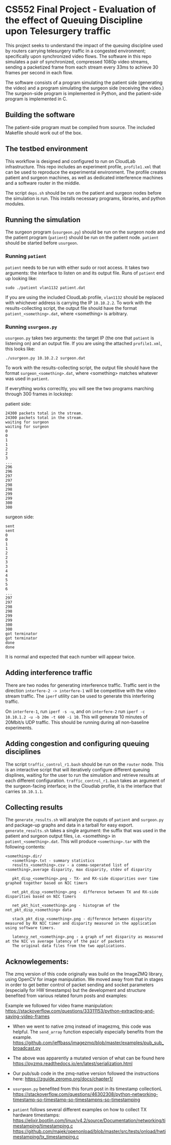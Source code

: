 # CS552 Final Project - Evaluation of the effect of Queuing Discipline upon Telesurgery traffic
This project seeks to understand the impact of the queuing discipline used by routers carrying telesurgery traffic in a congested environment; specifically upon synchronized video flows. The software in this repo simulates a pair of synchronized, compressed 1080p video streams, sending a packetized frame from each stream every 33ms to achieve 30 frames per second in each flow.

The software consists of a program simulating the patient side (generating the video) and a program simulating the surgeon side (receiving the video.) The surgeon-side program is implemented in Python, and the patient-side program is implemented in C.

## Building the software
The patient-side program must be compiled from source. The included Makefile should work out of the box.

## The testbed environment
This workflow is designed and configured to run on CloudLab infrastructure. This repo includes an experiment profile, `profile1.xml` that can be used to reproduce the experimental environment. The profile creates patient and surgeon machines, as well as dedicated interference machines and a software router in the middle.

The script `deps.sh` should be run on the patient and surgeon nodes before the simulation is run. This installs necessary programs, libraries, and python modules.

## Running the simulation
The surgeon program (`usurgeon.py`) should be run on the surgeon node and the patient program (`patient`) should be run on the patient node. `patient` should be started before `usurgeon`. 

### Running `patient`
`patient` needs to be run with either sudo or root access. It takes two arguments: the interface to listen on and its output file. Runs of `patient` end up looking like:

`sudo ./patient vlan1132 patient.dat`

If you are using the included CloudLab profile, `vlan1132` should be replaced with whichever address is carrying the IP `10.10.2.2`. To work with the results-collecting script, the output file should have the format `patient_<something>.dat`, where \<something\> is arbitrary.

### Running `usurgeon.py`
`usurgeon.py` takes two arguments: the target IP (the one that `patient` is listening on) and an output file. If you are using the attached `profile1.xml`, this looks like:

`./usurgeon.py 10.10.2.2 surgeon.dat`

To work with the results-collecting script, the output file should have the format `surgeon_<something>.dat`, where \<something\> matches whatever was used in `patient`.

If everything works correcltly, you will see the two programs marching through 300 frames in lockstep:

patient side:
```
24300 packets total in the stream.
24300 packets total in the stream.
waiting for surgeon
waiting for surgeon
0
0
1
1
2
2
3
...
296
296
297
297
298
298
299
299
300
300
```

surgeon side:
```
sent
sent
0
0
1
1
2
2
3
3
4
4
5
5
6
...
297
297
298
298
299
299
300
300
got terminator
got terminator
done
done
```

It is normal and expected that each number will appear twice.

## Adding interference traffic
There are two nodes for generating interference traffic. Traffic sent in the direction `interfere-2 -> interfere-1` will be competitive with the video stream traffic. The `iperf` utility can be used to generate this interfering traffic.

On `interfere-1`, run `iperf -s -u`, and on `interfere-2` run `iperf -c 10.10.1.2 -u -b 20m -t 600 -i 10`. This will generate 10 minutes of 20Mbit/s UDP traffic. This should be running during all non-baseline experiments.

## Adding congestion and configuring queuing disciplines
The script `traffic_control_r1.bash` should be run on the `router` node. This is an interactive script that will iteratively configure different queuing displines, waiting for the user to run the simulation and retrieve results at each different configuration. `traffic_control_r1.bash` takes an argument of the surgeon-facing interface; in the Cloudlab profile, it is the interface that carries `10.10.1.1`.

## Collecting results
The `generate_results.sh` will analyze the ouputs of `patient` and `surgeon.py` and package-up graphs and data in a tarball for easy export. `generate_results.sh` takes a single argument: the suffix that was used in the patient and surgeon output files, i.e. \<something\> in `patient_<something>.dat`. This will produce `<something>.tar` with the following contents:
  
```
<something>.dir/
   <something>.txt - summary statistics
   results_<something>.csv - a comma-seperated list of <something>,average disparity, max disparity, stdev of disparity
   
   pkt_disp_<something>.png - TX- and RX-side disparities over time graphed together based on NIC timers
   
   net_pkt_disp_<something>.png - difference between TX and RX-side disparities based on NIC timers
   
   net_pkt_hist_<something>.png - histogram of the net_pkt_disp_<something> data
   
   stack_pkt_disp_<something>.png - difference between disparity measured by RX NIC timer and disparity measured in the application using software timers.
   
   latency_net_<something>.png - a graph of net disparity as measured at the NIC vs average latency of the pair of packets
   The original data files from the two applications.
```

## Acknowlegements:
The zmq version of this code originally was build on the ImageZMQ library, using OpenCV for image manipulation. We moved away from that in stages in order to get better control of packet sending and socket parameters (especially for HW timestamps) but the development and structure benefited from various related forum posts and examples:

Example we followed for video frame manipulation:
https://stackoverflow.com/questions/33311153/python-extracting-and-saving-video-frames

- When we went to native zmq instead of imagezmq, this code was helpful. The `send_array` function especially especially benefits from the example. 
https://github.com/jeffbass/imagezmq/blob/master/examples/pub_sub_broadcast.py

- The above was apparently a mutated version of what can be found here
https://pyzmq.readthedocs.io/en/latest/serialization.html

- Our pub/sub code in the zmq-native version followed the instructions here:
https://zguide.zeromq.org/docs/chapter1/

- `usurgeon.py` benefited from this forum post in its timestamp collectionL
https://stackoverflow.com/questions/46302308/python-networking-timestamp-so-timestamp-so-timestampns-so-timestamping

- `patient` follows several different examples on how to collect TX hardware timestamps:
https://elixir.bootlin.com/linux/v4.2/source/Documentation/networking/timestamping/timestamping.c
https://github.com/majek/openonload/blob/master/src/tests/onload/hwtimestamping/tx_timestamping.c





 

